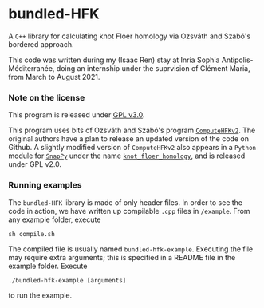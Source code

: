 # bundled-HFK
A `C++` library for calculating knot Floer homology via Ozsváth and Szabó's
bordered approach.

This code was written during my (Isaac Ren) stay at Inria Sophia
Antipolis-Méditerranée, doing an internship under the suprvision of Clément
Maria, from March to August 2021.

### Note on the license
This program is released under
[GPL v3.0](https://www.gnu.org/licenses/gpl-3.0.en.html).

This program uses bits of Ozsváth and Szabó's program
[`ComputeHFKv2`](https://web.math.princeton.edu/~szabo/HFKcalc.html). The
original authors have a plan to release an updated version of the code on
Github. A slightly modified version of `ComputeHFKv2` also appears in a
`Python` module for [`SnapPy`](https://snappy.math.uic.edu/) under the name
[`knot_floer_homology`](https://github.com/3-manifolds/knot_floer_homology),
and is released under GPL v2.0.

### Running examples
The `bundled-HFK` library is made of only header files. In order to see the
code in action, we have written up compilable `.cpp` files in `/example`. From
any example folder, execute
```
sh compile.sh
```
The compiled file is usually named `bundled-hfk-example`. Executing the file
may require extra arguments; this is specified in a README file in the example
folder. Execute
```
./bundled-hfk-example [arguments]
```
to run the example.
